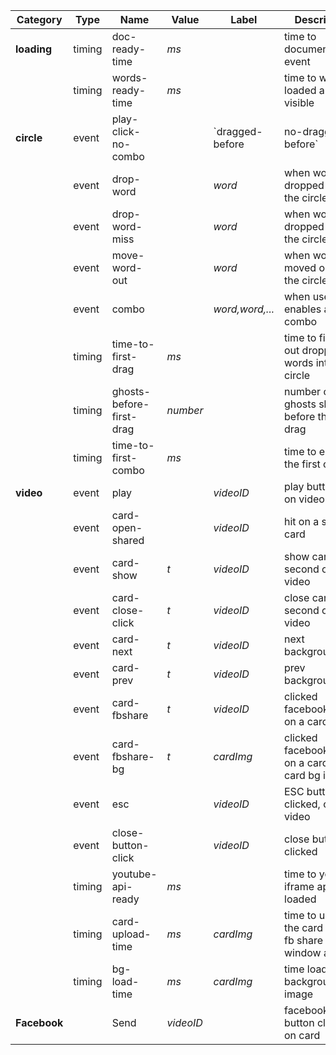 | Category | Type | Name | Value | Label | Description |
|----------|------|------|-------|-------|-------------|
| **loading** | timing | doc-ready-time | *ms* | | time to documentReady event |
|             | timing | words-ready-time | *ms* | | time to words loaded and visible |
| **circle** | event | play-click-no-combo | | `dragged-before | no-dragged-before` | clicked on non-active play |
|            | event | drop-word | | *word* | when word dropped into the circle |
|            | event | drop-word-miss | | *word* | when word dropped not in the circle |
|            | event | move-word-out | | *word* | when word moved out of the circle |
|            | event | combo | | *word,word,...* | when user enables a combo |
|            | timing | time-to-first-drag | *ms* | | time to figure out dropping words into the circle |
|            | timing | ghosts-before-first-drag | *number* | | number of word ghosts shown before the first drag |
|            | timing | time-to-first-combo | *ms* | | time to enable the first combo |
| **video** | event | play | | *videoID* | play button hit on video |
|           | event | card-open-shared | | *videoID* | hit on a shared card |
|           | event | card-show | *t* | *videoID* | show card on *t* second of a video |
|           | event | card-close-click | *t* | *videoID* | close card on *t* second of a video |
|           | event | card-next | *t* | *videoID* | next background |
|           | event | card-prev | *t* | *videoID* | prev background |
|           | event | card-fbshare | *t* | *videoID* | clicked facebook share on a card |
|           | event | card-fbshare-bg | *t* | *cardImg* | clicked facebook share on a card (by card bg index) |
|           | event | esc | | *videoID* | ESC button clicked, close video |
|           | event | close-button-click | | *videoID* | close button clicked |
|           | timing | youtube-api-ready | *ms* | | time to youtive iframe api loaded |
|           | timing | card-upload-time | *ms* | *cardImg* | time to upload the card before fb share window appear |
|           | timing | bg-load-time | *ms* | *cardImg* | time load card background image |
| **Facebook** | | Send | *videoID* | | facebook share button clicked on card |
